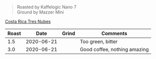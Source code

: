 > Roasted by Kaffelogic Nano 7<br>
> Ground by Mazzer Mini

[Costa Rica Tres Nubes](https://www.greenbeanhouse.co.nz/product/2108294)

| Roast | Date       | Grind | Comments |
|-------|------------|-------|----------
| 1.5   | 2020-06-21 |  | Too green, bitter
| 3.0   | 2020-06-21 |  | Good coffee, nothing amazing
